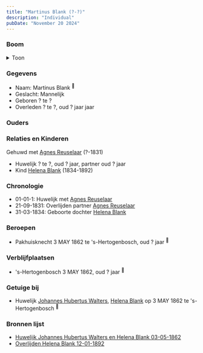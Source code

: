 ```yaml
---
title: "Martinus Blank (?-?)"
description: "Individual"
pubDate: "November 20 2024"
---
```


### Boom
<details><summary>Toon</summary>

![test](https://www.plantuml.com/plantuml/svg/fP9FQm8n4CNl-HI37Zm9MLT1HVopHR45YzZU9RixtGsRJIIJHKJyxeswgAM55deBCtdpVc-IAJbXNLKgHeNKEs552R58YioQIgTFHXaBpWfDleNQiLoc28cqYSBh6SkTEq29POoMhYLoQD6ummxPmzH42I8uCW28Z4tHlkSoAJGIZKQba7eyXf2T66l1-c95Z5qbZPKdbBeYY9JGHGC4mJFdGRSFDsLp7YvwYyYFFtv8LEa9HiDOn8TjR9nJE1p312OFFIegfRP2fzl46gBOU8xwqkdcEyjy5JPO4IeXxDru0D1SHFDm7lxNi1F0stmDGJyCe4Nj9LfdCjIneIJt93N8QBZ7D9KwEu-zO2muvpqEJIMpt1rGARFtA3V14XLgyNLVlC__Wkr1LhFDcQZxdUZNF447NcQlNZte_9IdVhPskmx0wdNU2tMmTatCs1Hrwh_d9m00)
</details>

### Gegevens
- Naam: Martinus Blank <sup><a href="../s00110/" style="text-decoration:none" title="Huwelijk Johannes Hubertus Walters en Helena Blank 03-05-1862">:link:</a></sup>
- Geslacht: Mannelijk
- Geboren ? te ? 
- Overleden ? te ?, oud ? jaar jaar 

### Ouders

### Relaties en Kinderen

Gehuwd met [Agnes Reuselaar](../i00149/) (?-1831) 
- Huwelijk ? te ?, oud ? jaar, partner oud ? jaar 
- Kind [Helena Blank](../i00080/) (1834-1892)

### Chronologie
- 01-01-1: Huwelijk met [Agnes Reuselaar](../i00149/)
- 21-09-1831: Overlijden partner [Agnes Reuselaar](../i00149/)
- 31-03-1834: Geboorte dochter [Helena Blank](../i00080/)

### Beroepen
- Pakhuisknecht 3 MAY 1862 te 's-Hertogenbosch, oud ? jaar <sup><a href="../s00110/" style="text-decoration:none" title="Huwelijk Johannes Hubertus Walters en Helena Blank 03-05-1862">:link:</a></sup>

### Verblijfplaatsen
- 's-Hertogenbosch  3 MAY 1862, oud ? jaar  <sup><a href="../s00110/" style="text-decoration:none" title="Huwelijk Johannes Hubertus Walters en Helena Blank 03-05-1862">:link:</a></sup>

### Getuige bij
- Huwelijk [Johannes Hubertus Walters](../i00079/), [Helena Blank](../i00080/) op 3 MAY 1862 te 's-Hertogenbosch <sup><a href="../s00110/" style="text-decoration:none" title="Huwelijk Johannes Hubertus Walters en Helena Blank 03-05-1862">:link:</a></sup>

### Bronnen lijst
- [Huwelijk Johannes Hubertus Walters en Helena Blank 03-05-1862](../s00110/)
- [Overlijden Helena Blank 12-01-1892](../s00129/)